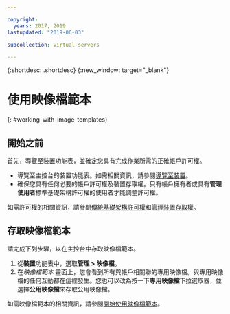 ```yaml
---

copyright:
  years: 2017, 2019
lastupdated: "2019-06-03"

subcollection: virtual-servers

---
```


{:shortdesc: .shortdesc}
{:new_window: target="_blank"}

# 使用映像檔範本
{: #working-with-image-templates}

## 開始之前
首先，導覽至裝置功能表，並確定您具有完成作業所需的正確帳戶許可權。

* 導覽至主控台的裝置功能表。如需相關資訊，請參閱[導覽至裝置](/docs/vsi?topic=virtual-servers-navigating-devices)。
* 確保您具有任何必要的帳戶許可權及裝置存取權。只有帳戶擁有者或具有**管理使用者**標準基礎架構許可權的使用者才能調整許可權。

如需許可權的相關資訊，請參閱[傳統基礎架構許可權](/docs/iam?topic=iam-infrapermission#infrapermission)和[管理裝置存取權](/docs/vsi?topic=virtual-servers-managing-device-access)。

## 存取映像檔範本
請完成下列步驟，以在主控台中存取映像檔範本。

1. 從**裝置**功能表中，選取**管理 > 映像檔**。
2. 在*映像檔範本* 畫面上，您會看到所有與帳戶相關聯的專用映像檔。與專用映像檔的任何互動都在這裡發生。您也可以改為按一下**專用映像檔**下拉選取器，並選擇**公用映像檔**來存取公用映像檔。

如需映像檔範本的相關資訊，請參閱[開始使用映像檔範本](/docs/infrastructure/image-templates?topic=image-templates-getting-started-with-image-templates#getting-started-with-image-templates)。

